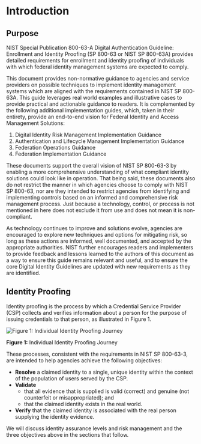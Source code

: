 # Introduction

## Purpose

NIST Special Publication 800-63-A Digital Authentication Guideline: Enrollment and Identity Proofing (SP 800-63 or NIST SP 800-63A) provides detailed requirements for enrollment and identity proofing of individuals with which federal identity management systems are expected to comply.

This document provides non-normative guidance to agencies and service providers on possible techniques to implement identity management systems which are aligned with the requirements contained in NIST SP 800-63A. This guide leverages real world examples and illustrative cases to provide practical and actionable guidance to readers. It is complemented by the following additional implementation guides, which, taken in their entirety, provide an end-to-end vision for Federal Identity and Access Management Solutions:

1. Digital Identity Risk Management Implementation Guidance
2. Authentication and Lifecycle Management Implementation Guidance
3. Federation Operations Guidance
4. Federation Implementation Guidance

These documents support the overall vision of NIST SP 800-63-3 by enabling a more comprehensive understanding of what compliant identity solutions could look like in operation. That being said, these documents also do not restrict the manner in which agencies choose to comply with NIST SP 800-63, nor are they intended to restrict agencies from identifying and implementing controls based on an informed and comprehensive risk management process. Just because a technology, control, or process is not mentioned in here does not exclude it from use and does not mean it is non-compliant. 

As technology continues to improve and solutions evolve, agencies are encouraged to explore new techniques and options for mitigating risk, so long as these actions are informed, well documented, and accepted by the appropriate authorities. NIST further encourages readers and implementers to provide feedback and lessons learned to the authors of this document as a way to ensure this guide remains relevant and useful, and to ensure the core Digital Identity Guidelines are updated with new requirements as they are identified. 
## Identity Proofing

Identity proofing is the process by which a Credential Service Provider (CSP) collects and verifies information about a person for the purpose of issuing credentials to that person, as illustrated in Figure 1.

![Figure 1: Individual Identity Proofing Journey](media/figure-1-individual-identity-proofing-journey.png)

**Figure 1:** Individual Identity Proofing Journey

These processes, consistent with the requirements in NIST SP 800-63-3, are intended to help agencies achieve the following objectives:

- **Resolve** a claimed identity to a single, unique identity within the context of the population of users served by the CSP.
- **Validate**
	- that all evidence that is supplied is valid (correct) and genuine (not counterfeit or misappropriated); and
	- that the claimed identity exists in the real world.
- **Verify** that the claimed identity is associated with the real person supplying the identity evidence.

We will discuss identity assurance levels and risk management and the three objectives above in the sections that follow.
